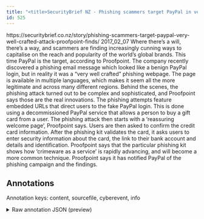 ```yaml
---
title: "<title>SecurityBrief NZ - Phishing scammers target PayPal in very well crafted attack, Proofpoint finds </title>"
id: 525
---
```


<title>SecurityBrief NZ - Phishing scammers target PayPal in very well crafted attack, Proofpoint finds </title>
<source> https://securitybrief.co.nz/story/phishing-scammers-target-paypal-very-well-crafted-attack-proofpoint-finds/ </source>
<date> 2017_02_07 </date>
<text>
Where there’s a will, there’s a way, and scammers are finding increasingly cunning ways to capitalise on the reach and popularity of the world’s global brands.
This time PayPal is the target, according to Proofpoint.
The company recently discovered a phishing email message which looked like a benign PayPal login, but in reality it was a “very well crafted” phishing webpage.
The page is available in multiple languages, which makes it seem all the more legitimate and across many different regions.
Behind the scenes, the phishing attack turned out to be complex and sophisticated, and Proofpoint says those are the real innovations.
The phishing attempts feature embedded URLs that direct users to the fake PayPal login.
This is done using a decommissioned PayPal service that allows a person to buy a gift card from a user.
The phishing attack then starts with a ‘reassuring welcome page’, Proofpoint says.
Users are then asked to confirm the credit card information.
After the phishing kit validates the card, it asks users to enter security information about the card, the link to their bank account and details and identification.
Proofpoint says that the particular phishing kit shows how ‘crimeware as a service’ is rapidly advancing, and will become a more common technique.
Proofpoint says it has notified PayPal of the phishing campaign and the findings.
</text>



## Annotations

Annotation keys: content, sourcefile, cyberevent, info

<details>
<summary>Raw annotation JSON (preview)</summary>

```json
{
  "content": "Where there\u2019s a will, there\u2019s a way, and scammers are finding increasingly cunning ways to capitalise on the reach and popularity of the world\u2019s global brands. This time PayPal is the target, according to Proofpoint. The company recently discovered a phishing email message which looked like a benign PayPal login, but in reality it was a \u201cvery well crafted\u201d phishing webpage. The page is available in multiple languages, which makes it seem all the more legitimate and across many different regions. Behind the scenes, the phishing attack turned out to be complex and sophisticated, and Proofpoint says those are the real innovations. The phishing attempts feature embedded URLs that direct users to the fake PayPal login. This is done using a decommissioned PayPal service that allows a person to buy a gift card from a user. The phishing attack then starts with a \u2018reassuring welcome page\u2019, Proofpoint says. Users are then asked to confirm the credit card information. After the phishing kit validates the card, it asks users to enter security information about the card, the link to their bank account and details and identification. Proofpoint says that the particular phishing kit shows how \u2018crimeware as a service\u2019 is rapidly advancing, and will become a more common technique. Proofpoint says it has notified PayPal of the phishing campaign and the findings",
  "sourcefile": "525.txt",
  "cyberevent": {
    "hopper": [
      {
        "index": 0,
        "relation": "Same",
        "events": [
          {
            "index": "E1",
            "type": "Attack",
            "realis": "Actual",
            "nugget": {
              "startOffset": 280,
              "index": "T1",
              "endOffset": 291,
              "text": "looked like"
            },
            "argument": [
              {
                "index": "T2",
                "external_reference": {
                  "wikidataid": "Q483959"
                },
                "endOffset": 313,
                "role": {
                  "type": "Trusted-Entity"
                },
                "text": "a benign PayPal login",
                "startOffset": 292,
                "type": "System"
              },
              {
                "index": "T15",
                "text": "a phishing email message",
                "endOffset": 273,
                "role": {
                  "type": "Tool"
                },
                "startOffset": 249,
                "type": "File"
              },
              {
                "index": "T3",
                "text": "phishing webpage",
                "endOffset": 375,
                "role": {
                  "type": "Tool"
                },
                "startOffset": 359,
                "type": "Website"
              }
            ],
            "subtype": "Phishing"
          },
          {
            "index": "E4",
            "type": "Attack",
            "realis": "Actual",
            "nugget": {
              "startOffset": 636,
              "index": "T4",
              "endOffset": 648,
              "text": "The phishing"
            },
            "argument": [
              {
                "index": "T6",
                "text": "direct users to the fake PayPal login",
                "endOffset": 722,
                "role": {
                  "CAPEC-Meta": "Privilege Abuse",
                  "type": "Attack-Pattern",
                  "confidence": 0.9020532071590424
                },
                "startOffset": 685,
                "type": "Capabilities"
              }
            ],
            "subtype": "Phishing"
          },
          {
            "index": "E5",
            "type": "Attack",
            "realis": "Actual",
            "nugget": {
              "startOffset": 828,
              "index": "T7",
              "endOffset": 847,
              "text": "The phishing attack"
            },
            "argum
```
</details>
